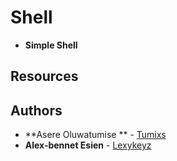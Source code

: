 # Shell
* **Simple Shell**

## Resources

## Authors
* **Asere Oluwatumise ** - [Tumixs](https://github.com/Tumixs)
* **Alex-bennet Esien** - [Lexykeyz](https://github.com/Lexykeyz)
